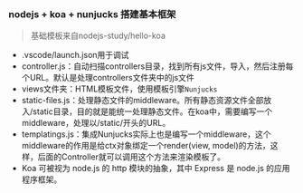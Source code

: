 ### nodejs + koa + nunjucks 搭建基本框架

> 基础模板来自nodejs-study/hello-koa

* .vscode/launch.json用于调试
* controller.js：自动扫描controllers目录，找到所有js文件，导入，然后注册每个URL。默认是处理controllers文件夹中的js文件
* views文件夹：HTML模板文件，使用模板引擎`Nunjucks`
* static-files.js：处理静态文件的middleware。所有静态资源文件全部放入/static目录，目的就是能统一处理静态文件。在koa中，需要编写一个middleware，处理以/static/开头的URL。
* templatings.js：集成Nunjucks实际上也是编写一个middleware，这个middleware的作用是给ctx对象绑定一个render(view, model)的方法，这样，后面的Controller就可以调用这个方法来渲染模板了。
* Koa 可被视为 node.js 的 http 模块的抽象，其中 Express 是 node.js 的应用程序框架。
